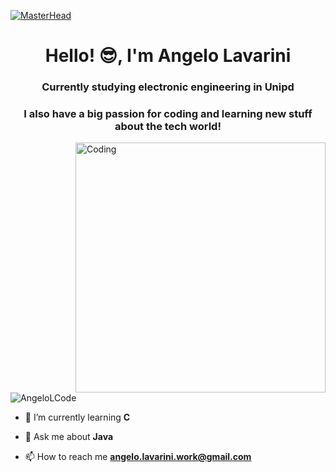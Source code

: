 [![MasterHead](https://firebasestorage.googleapis.com/v0/b/flexi-coding.appspot.com/o/dempgi7-520f8d5f-63d4-4453-8822-dbc149ae27f8.gif?alt=media&token=91c0c7b2-93c3-4029-b011-1a8703c5730d)](https://AngeloLCode.io)
<h1 align="center">Hello! 😎, I'm Angelo Lavarini</h1>
<h3 align="center">Currently studying electronic engineering in Unipd</h3>
<h3 align="center">I also have a big passion for coding and learning new stuff about the tech world!</h3>
<img align="right" alt="Coding" width="400" src="https://gifdb.com/images/high/coding-animated-laptop-flow-stream-ja04010rm5o68zfk.webp">

<p align="left"> <img src="https://repository-images.githubusercontent.com/588181932/e36ec678-7984-4cdd-8e4c-a3932772ff8e" alt="AngeloLCode" /> </p>

- 🌱 I’m currently learning **C**

- 💬 Ask me about **Java**

- 📫 How to reach me **angelo.lavarini.work@gmail.com**
</p>
